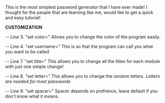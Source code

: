 This is the most simplest password generator that I have ever made! I thought for the people that are learning like me, would like to get a quick and easy tutorial! 

**CUSTOMIZATION** 

-- Line 3. "set color=" Allows you to change the color of the program easily.

-- Line 4. "set username=" This is so that the program can call you what you want to be called 

-- Line 7. "set title=" This allows you to change all the titles for each module with just one simple change! 

-- Line 8. "set letter=" This allows you to change the random letters. *Letters are needed for most passwords*

-- Line 9. "set spacer=" Spacer depends on prefrence, leave default if you don't know what it means.

